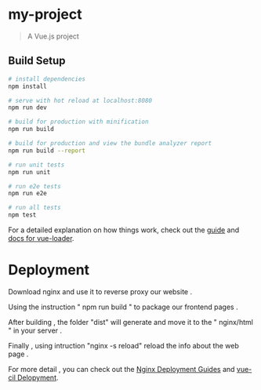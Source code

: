 # my-project

> A Vue.js project

## Build Setup

``` bash
# install dependencies
npm install

# serve with hot reload at localhost:8080
npm run dev

# build for production with minification
npm run build

# build for production and view the bundle analyzer report
npm run build --report

# run unit tests
npm run unit

# run e2e tests
npm run e2e

# run all tests
npm test
```

For a detailed explanation on how things work, check out the [guide](http://vuejs-templates.github.io/webpack/) and [docs for vue-loader](http://vuejs.github.io/vue-loader).

# Deployment

Download nginx and use it to reverse proxy our website .

Using the instruction " npm run build "  to package our frontend pages . 

After building , the folder "dist" will generate and move it to the " nginx/html " in your server .

Finally , using intruction "nginx -s reload" reload the info about the web page .

For more detail , you can check out the [Nginx Deployment Guides](https://docs.nginx.com/nginx/deployment-guides/) and [vue-cil Delopyment](https://cli.vuejs.org/guide/deployment.html).
